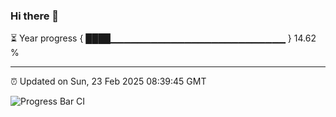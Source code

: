 ### Hi there 👋

⏳ Year progress { ████▁▁▁▁▁▁▁▁▁▁▁▁▁▁▁▁▁▁▁▁▁▁▁▁▁▁ } 14.62 %

---

⏰ Updated on Sun, 23 Feb 2025 08:39:45 GMT

![Progress Bar CI](https://github.com/IshwaranRudhara/GIT-ACTION/workflows/Progress%20Bar%20CI/badge.svg)
